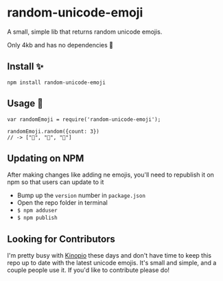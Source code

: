 # random-unicode-emoji

A small, simple lib that returns random unicode emojis. 

Only 4kb and has no dependencies 👼

## Install ✨

`npm install random-unicode-emoji`

## Usage 🐙

```
var randomEmoji = require('random-unicode-emoji');

randomEmoji.random({count: 3})
// -> ["🐸", "🍇", "🚣"]

```

## Updating on NPM

After making changes like adding ne emojis, you'll need to republish it on npm so that users can update to it

- Bump up the `version` number in `package.json`
- Open the repo folder in terminal
- `$ npm adduser`
- `$ npm publish`

## Looking for Contributors

I'm pretty busy with [Kinopio](https://kinopio.club) these days and don't have time to keep this repo up to date with the latest unicode emojis. It's small and simple, and a couple people use it. If you'd like to contribute please do!
